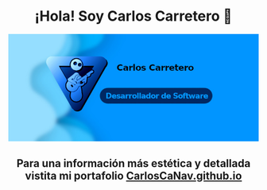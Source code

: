 <div align="center">
  <h1>¡Hola! Soy Carlos Carretero 👋 </h1>
<img src="fondo.jpg">
    <h2> Para una información más estética y detallada <br> vistita mi portafolio <a href="https://carloscanav.github.io/">CarlosCaNav.github.io</a> </h2>
</div>
<!--
**CarlosCaNav/CarlosCaNav** is a ✨ _special_ ✨ repository because its `README.md` (this file) appears on your GitHub profile.

Here are some ideas to get you started:

- 🔭 I’m currently working on ...
- 🌱 I’m currently learning ...
- 👯 I’m looking to collaborate on ...
- 🤔 I’m looking for help with ...
- 💬 Ask me about ...
- 📫 How to reach me: ...
- 😄 Pronouns: ...
- ⚡ Fun fact: ...
-->
